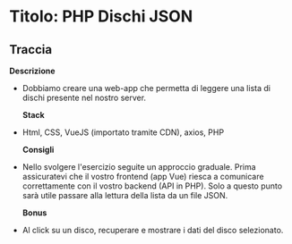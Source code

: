 # Titolo: PHP Dischi JSON

## Traccia

**Descrizione**

- Dobbiamo creare una web-app che permetta di leggere una lista di dischi presente nel nostro server.

  **Stack**

- Html, CSS, VueJS (importato tramite CDN), axios, PHP

  **Consigli**

- Nello svolgere l'esercizio seguite un approccio graduale.
  Prima assicuratevi che il vostro frontend (app Vue) riesca a comunicare correttamente con il vostro backend (API in PHP).
  Solo a questo punto sarà utile passare alla lettura della lista da un file JSON.

  **Bonus**

- Al click su un disco, recuperare e mostrare i dati del disco selezionato.

